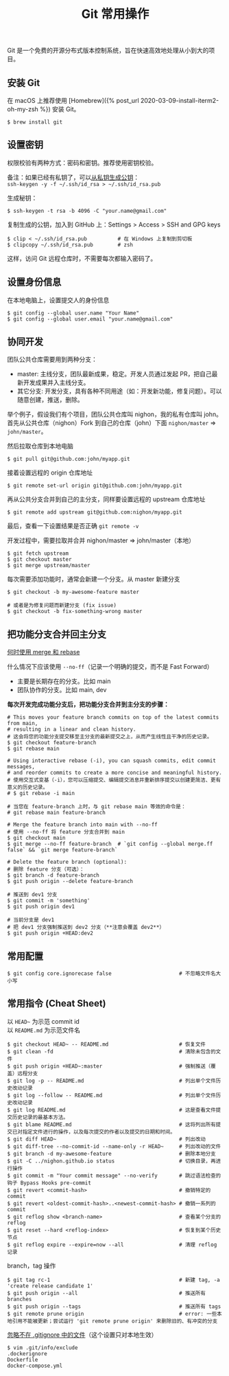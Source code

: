 ﻿---
layout: post
title: "Git 常用操作"
categories: git
bgcolor: "#f8f8f0"
color: "#000"
---

Git 是一个免费的开源分布式版本控制系统，旨在快速高效地处理从小到大的项目。

## 安装 Git

在 macOS 上推荐使用 [Homebrew]({% post_url 2020-03-09-install-iterm2-oh-my-zsh %}) 安装 Git。

```console
$ brew install git
```

## 设置密钥

权限校验有两种方式：密码和密钥。推荐使用密钥校验。

备注：如果已经有私钥了，可以[从私钥生成公钥](https://askubuntu.com/a/53555)：<br>
`ssh-keygen -y -f ~/.ssh/id_rsa > ~/.ssh/id_rsa.pub`

生成秘钥：

```console
$ ssh-keygen -t rsa -b 4096 -C "your.name@gmail.com"
```

复制生成的公钥，加入到 GitHub 上：Settings > Access > SSH and GPG keys

```console
$ clip < ~/.ssh/id_rsa.pub          # 在 Windows 上复制到剪切板
$ clipcopy ~/.ssh/id_rsa.pub        # zsh
```

这样，访问 Git 远程仓库时，不需要每次都输入密码了。

## 设置身份信息

在本地电脑上，设置提交人的身份信息

```console
$ git config --global user.name "Your Name"
$ git config --global user.email "your.name@gmail.com"
```

## 协同开发

团队公共仓库需要用到两种分支：

- master: 主线分支，团队最新成果，稳定。开发人员通过发起 PR，把自己最新开发成果并入主线分支。
- 其它分支: 开发分支，具有各种不同用途（如：开发新功能，修复问题）。可以随意创建，推送，删除。

举个例子，假设我们有个项目，团队公共仓库叫 nighon，我的私有仓库叫 john。
首先从公共仓库（nighon）Fork 到自己的仓库（john）下面 `nighon/master` => `john/master`。

然后拉取仓库到本地电脑

```console
$ git pull git@github.com:john/myapp.git
```

接着设置远程的 origin 仓库地址

```console
$ git remote set-url origin git@github.com:john/myapp.git
```

再从公共分支合并到自己的主分支，同样要设置远程的 upstream 仓库地址

```console
$ git remote add upstream git@github.com:nighon/myapp.git
```

最后，查看一下设置结果是否正确 `git remote -v`

开发过程中，需要拉取并合并 nighon/master => john/master（本地）

```console
$ git fetch upstream
$ git checkout master
$ git merge upstream/master
```

每次需要添加功能时，通常会新建一个分支。从 master 新建分支

```console
$ git checkout -b my-awesome-feature master

# 或者是为修复问题而新建分支 (fix issue)
$ git checkout -b fix-something-wrong master
```

## 把功能分支合并回主分支

[何时使用 merge 和 rebase](https://chatgpt.com/c/e1652719-bd74-44b8-8b7b-eadf072b7d09)

什么情况下应该使用 `--no-ff`（记录一个明确的提交，而不是 Fast Forward）

- 主要是长期存在的分支。比如 main
- 团队协作的分支。比如 main, dev

**每次开发完成功能分支后，把功能分支合并到主分支的步骤：**

```console
# This moves your feature branch commits on top of the latest commits from main,
# resulting in a linear and clean history.
# 这会将您的功能分支提交移至主分支的最新提交之上，从而产生线性且干净的历史记录。
$ git checkout feature-branch
$ git rebase main

# Using interactive rebase (-i), you can squash commits, edit commit messages,
# and reorder commits to create a more concise and meaningful history.
# 使用交互式变基（-i），您可以压缩提交、编辑提交消息并重新排序提交以创建更简洁、更有意义的历史记录。
# $ git rebase -i main

# 当您在 feature-branch 上时，与 git rebase main 等效的命令是：
# git rebase main feature-branch

# Merge the feature branch into main with --no-ff
# 使用 --no-ff 将 feature 分支合并到 main
$ git checkout main
$ git merge --no-ff feature-branch  # `git config --global merge.ff false` && `git merge feature-branch`

# Delete the feature branch (optional):
# 删除 feature 分支（可选）：
$ git branch -d feature-branch
$ git push origin --delete feature-branch
```

```console
# 推送到 dev1 分支
$ git commit -m 'something'
$ git push origin dev1

# 当前分支是 dev1
# 把 dev1 分支强制推送到 dev2 分支（**注意会覆盖 dev2**）
$ git push origin +HEAD:dev2
```

## 常用配置

```console
$ git config core.ignorecase false                      # 不忽略文件名大小写
```

## 常用指令 (Cheat Sheet)

以 `HEAD~` 为示范 commit id<br>
以 `README.md` 为示范文件名

```console
$ git checkout HEAD~ -- README.md                       # 恢复文件
$ git clean -fd                                         # 清除未包含的文件
$ git push origin +HEAD~:master                         # 强制推送（覆盖）远程分支
$ git log -p -- README.md                               # 列出单个文件历史改动记录
$ git log --follow -- README.md                         # 列出单个文件历史改动记录
$ git log README.md                                     # 这是查看文件提交历史记录的最基本方法。
$ git blame README.md                                   # 这将列出所有提交已对指定文件进行的操作，以及每次提交的作者以及提交的日期和时间。
$ git diff HEAD~                                        # 列出改动
$ git diff-tree --no-commit-id --name-only -r HEAD~     # 列出改动的文件
$ git branch -d my-awesome-feature                      # 删除本地分支
$ git -C ../nighon.github.io status                     # 切换目录，再进行操作
$ git commit -m "Your commit message" --no-verify       # 跳过语法检查的钩子 Bypass Hooks pre-commit
$ git revert <commit-hash>                              # 撤销特定的 commit
$ git revert <oldest-commit-hash>..<newest-commit-hash> # 撤销一系列的 commit
$ git reflog show <branch-name>                         # 查看某个分支的 reflog
$ git reset --hard <reflog-index>                       # 恢复到某个历史节点
$ git reflog expire --expire=now --all                  # 清理 reflog 记录
```

branch，tag 操作

```console
$ git tag rc-1                                          # 新建 tag, -a 'create release candidate 1'
$ git push origin --all                                 # 推送所有 branches
$ git push origin --tags                                # 推送所有 tags
$ git remote prune origin                               # error: 一些本地引用不能被更新；尝试运行 'git remote prune origin' 来删除旧的、有冲突的分支
```

[忽略不在 .gitignore 中的文件](https://stackoverflow.com/a/653458/2862195)（这个设置只对本地生效）

```
$ vim .git/info/exclude
.dockerignore
Dockerfile
docker-compose.yml
```
